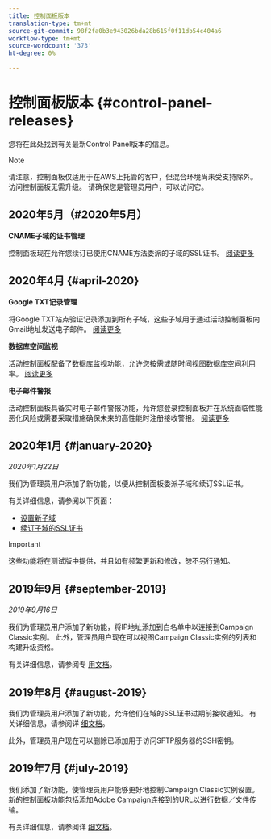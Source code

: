 ```yaml
---
title: 控制面板版本
translation-type: tm+mt
source-git-commit: 98f2fa0b3e943026bda28b615f0f11db54c404a6
workflow-type: tm+mt
source-wordcount: '373'
ht-degree: 0%

---
```



# 控制面板版本 {#control-panel-releases}

您将在此处找到有关最新Control Panel版本的信息。

>[!NOTE]
>
>请注意，控制面板仅适用于在AWS上托管的客户，但混合环境尚未受支持除外。 访问控制面板无需升级。 请确保您是管理员用户，可以访问它。

## 2020年5月（#2020年5月）

**CNAME子域的证书管理**

控制面板现在允许您续订已使用CNAME方法委派的子域的SSL证书。 [阅读更多](subdomains-certificates/using/renewing-subdomain-certificate.md)

## 2020年4月 {#april-2020}

**Google TXT记录管理**

将Google TXT站点验证记录添加到所有子域，这些子域用于通过活动控制面板向Gmail地址发送电子邮件。 [阅读更多](subdomains-certificates/using/managing-txt-records.md)

**数据库空间监视**

活动控制面板配备了数据库监视功能，允许您按需或随时间视图数据库空间利用率。 [阅读更多](performance-monitoring/using/database-monitoring.md)

**电子邮件警报**

活动控制面板具备实时电子邮件警报功能，允许您登录控制面板并在系统面临性能恶化风险或需要采取措施确保未来的高性能时注册接收警报。 [阅读更多](performance-monitoring/using/email-alerting.md)

## 2020年1月 {#january-2020}

*2020年1月22日*

我们为管理员用户添加了新功能，以便从控制面板委派子域和续订SSL证书。

有关详细信息，请参阅以下页面：
* [设置新子域](subdomains-certificates/using/setting-up-new-subdomain.md)
* [续订子域的SSL证书](subdomains-certificates/using/renewing-subdomain-certificate.md)

>[!IMPORTANT]
>
>这些功能将在测试版中提供，并且如有频繁更新和修改，恕不另行通知。

## 2019年9月 {#september-2019}

*2019年9月16日*

我们为管理员用户添加了新功能，将IP地址添加到白名单中以连接到Campaign Classic实例。
此外，管理员用户现在可以视图Campaign Classic实例的列表和构建升级资格。

有关详细信息，请参阅专 [用文档](instances-settings/using/ip-whitelisting-instance-access.md)。

## 2019年8月 {#august-2019}

我们为管理员用户添加了新功能，允许他们在域的SSL证书过期前接收通知。 有关详细信息，请参阅详 [细文档](subdomains-certificates/using/monitoring-ssl-certificates.md)。

此外，管理员用户现在可以删除已添加用于访问SFTP服务器的SSH密钥。

## 2019年7月 {#july-2019}

我们添加了新功能，使管理员用户能够更好地控制Campaign Classic实例设置。 新的控制面板功能包括添加Adobe Campaign连接到的URL以进行数据／文件传输。

有关详细信息，请参阅详 [细文档](instances-settings/using/url-permissions.md)。
